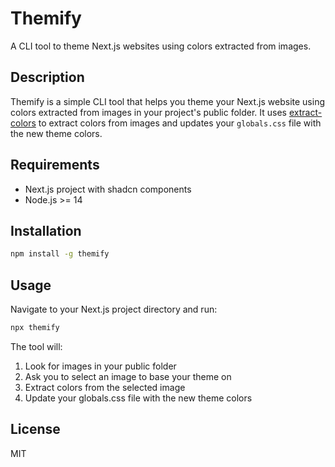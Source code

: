 # Themify

A CLI tool to theme Next.js websites using colors extracted from images.

## Description

Themify is a simple CLI tool that helps you theme your Next.js website using colors extracted from images in your project's public folder. It uses [extract-colors](https://www.npmjs.com/package/extract-colors) to extract colors from images and updates your `globals.css` file with the new theme colors.

## Requirements

- Next.js project with shadcn components
- Node.js >= 14

## Installation

```bash
npm install -g themify
```

## Usage

Navigate to your Next.js project directory and run:

```bash
npx themify
```

The tool will:

1. Look for images in your public folder
2. Ask you to select an image to base your theme on
3. Extract colors from the selected image
4. Update your globals.css file with the new theme colors

## License

MIT

